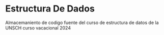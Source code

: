 # Estructura De Dados
Almacemaniento de codigo fuente del curso de estructura de datos de la UNSCH curso vacacional 2024
